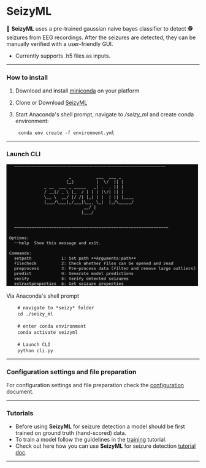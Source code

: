 # SeizyML
:snake: **SeizyML** uses a pre-trained gaussian naive bayes classifier to detect :detective: seizures from EEG recordings.
After the seizures are detected, they can be manually verified with a user-friendly GUI.

- Currently supports .h5 files as inputs.

---

### How to install
1) Download and install [miniconda](https://docs.conda.io/en/latest/miniconda.html) on your platform
2) Clone or Download [SeizyML](https://github.com/neurosimata/seizy_ml/)
3) Start Anaconda's shell prompt, navigate to */seizy_ml* and create conda environment:

        conda env create -f environment.yml
        
---

### Launch CLI
<img src="docs/cli.png" width="500">

Via Anaconda's shell prompt

        # navigate to *seizy* folder
        cd ./seizy_ml
        
        # enter conda environment
        conda activate seizyml

        # Launch CLI
        python cli.py

---  

### Configuration settings and file preparation
For configuration settings and file preparation check the [configuration](docs/configuration.md) document.

---
        
### Tutorials
- Before using **SeizyML** for seizure detection a model should be first trained on ground truth (hand-scored) data.
- To train a model follow the guidelines in the [training](docs/training.md) tutorial.
- Check out here how you can use **SeizyML** for seizure detection [tutorial doc](docs/tutorial.md).

---
